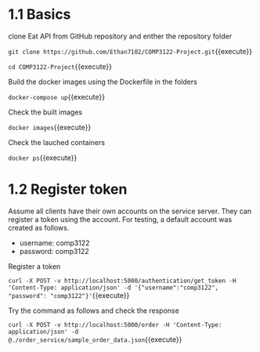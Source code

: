 # 1.1 Basics
clone Eat API from GitHub repository and enther the repository folder

`git clone https://github.com/Ethan7102/COMP3122-Project.git`{{execute}}

`cd COMP3122-Project`{{execute}}

Build the docker images using the Dockerfile in the folders

`docker-compose up`{{execute}}

Check the built images

`docker images`{{execute}}

Check the lauched containers

`docker ps`{{execute}}

# 1.2 Register token
Assume all clients have their own accounts on the service server. They can register a token using the account. For testing, a default account was created as follows.
- username: comp3122
- password: comp3122

Register a token

`curl -X POST -v http://localhost:5000/authentication/get_token -H 'Content-Type: application/json' -d '{"username":"comp3122", "password": "comp3122"}'`{{execute}}

Try the command as follows and check the response

`curl -X POST -v http://localhost:5000/order -H 'Content-Type: application/json' -d @./order_service/sample_order_data.json`{{execute}}

